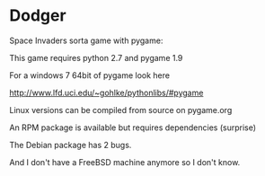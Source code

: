 Dodger
======

Space Invaders sorta game with pygame:

This game requires python 2.7 and pygame 1.9

For a windows 7 64bit of pygame look here

http://www.lfd.uci.edu/~gohlke/pythonlibs/#pygame

Linux versions can be compiled from source on pygame.org

An RPM package is available but requires dependencies (surprise)

The Debian package has 2 bugs. 

And I don't have a FreeBSD machine anymore so I don't know.

